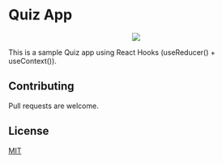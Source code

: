 # Quiz App

<p align="center">
    <img src="https://i.imgur.com/NtxQwtR.gif">
</p>

This is a sample Quiz app using React Hooks (useReducer() + useContext()).


## Contributing

Pull requests are welcome.

## License

[MIT](https://choosealicense.com/licenses/mit/)
